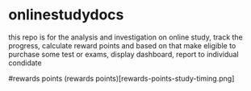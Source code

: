 # onlinestudydocs
this repo is for the analysis and investigation on online study, track the progress, calculate reward points and based on that make eligible  to purchase some test or exams, display dashboard, report to individual condidate

#rewards points
(rewards points)[rewards-points-study-timing.png]
